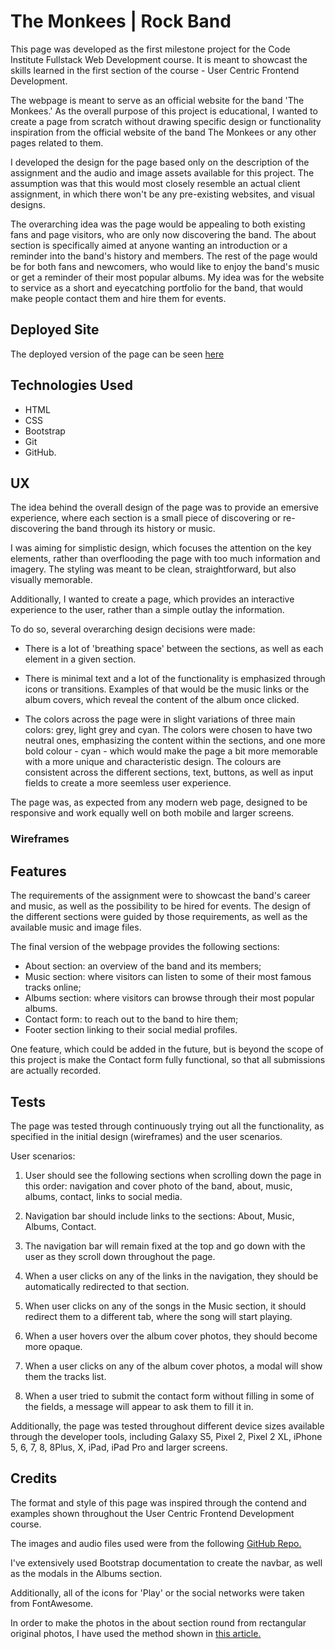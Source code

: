 # The Monkees | Rock Band

This page was developed as the first milestone project for the Code Institute Fullstack Web Development course. It is meant to showcast the skills learned in the first section of the course - User Centric Frontend Development. 

The webpage is meant to serve as an official website for the band 'The Monkees.' As the overall purpose of this project is educational, I wanted to create a page from scratch without drawing specific design or functionality inspiration from the official website of the band The Monkees or any other pages related to them.

I developed the design for the page based only on the description of the assignment and the audio and image assets available for this project. The assumption was that this would most closely resemble an actual client assignment, in which there won't be any pre-existing websites, and visual designs.
 
The overarching idea was the page would be appealing to both existing fans and page visitors, who are only now discovering the band. The about section is specifically aimed at anyone wanting an introduction or a reminder into the band's history and members. The rest of the page would be for both fans and newcomers, who would like to enjoy the band's music or get a reminder of their most popular albums. My idea was for the website to service as a short and eyecatching portfolio for the band, that would make people contact them and hire them for events.


## Deployed Site 

The deployed version of the page can be seen [here](https://albenakr.github.io/first-project-rock-band/) 

## Technologies Used

* HTML
* CSS
* Bootstrap
* Git
* GitHub.

## UX

The idea behind the overall design of the page was to provide an emersive experience, where each section is a small piece of discovering or re-discovering the band through its history or music. 

I was aiming for simplistic design, which focuses the attention on the key elements, rather than overflooding the page with too much information and imagery. The styling was meant to be clean, straightforward, but also visually memorable.

Additionally, I wanted to create a page, which provides an interactive experience to the user, rather than a simple outlay the information.

To do so, several overarching design decisions were made:

* There is a lot of 'breathing space' between the sections, as well as each element in a given section. 

* There is minimal text and a lot of the functionality is emphasized through icons or transitions. Examples of that would be the music links or the album covers, which reveal the content of the album once clicked.

* The colors across the page were in slight variations of three main colors: grey, light grey and cyan. The colors were chosen to have two neutral ones, emphasizing the content within the sections, and one more bold colour - cyan - which would make the page a bit more memorable with a more unique and characteristic design. The colours are consistent across the different sections, text, buttons, as well as input fields to create a more seemless user experience.

The page was, as expected from any modern web page, designed to be responsive and work equally well on both mobile and larger screens.

### Wireframes


## Features

The requirements of the assignment were to showcast the band's career and music, as well as the possibility to be hired for events. The design of the different sections were guided by those requirements, as well as the available music and image files.

The final version of the webpage provides the following sections:
* About section: an overview of the band and its members;
* Music section: where visitors can listen to some of their most famous tracks online;
* Albums section: where visitors can browse through their most popular albums.
* Contact form: to reach out to the band to hire them;
* Footer section linking to their social medial profiles.


One feature, which could be added in the future, but is beyond the scope of this project is make the Contact form fully functional, so that all submissions are actually recorded.


## Tests

The page was tested through continuously trying out all the functionality, as specified in the initial design (wireframes) and the user scenarios. 

User scenarios:

1. User should see the following sections when scrolling down the page in this order: navigation and cover photo of the band, about, music, albums, contact, links to social media.

2. Navigation bar should include links to the sections: About, Music, Albums, Contact.

3. The navigation bar will remain fixed at the top and go down with the user as they scroll down throughout the page.

4. When a user clicks on any of the links in the navigation, they should be automatically redirected to that section.

5. When user clicks on any of the songs in the Music section, it should redirect them to a different tab, where the song will start playing.

6. When a user hovers over the album cover photos, they should become more opaque.

7. When a user clicks on any of the album cover photos, a modal will show them the tracks list.

8. When a user tried to submit the contact form without filling in some of the fields, a message will appear to ask them to fill it in.


Additionally, the page was tested throughout different device sizes available through the developer tools, including Galaxy S5, Pixel 2, Pixel 2 XL, iPhone 5, 6, 7, 8, 8Plus, X, iPad, iPad Pro and larger screens.


## Credits

The format and style of this page was inspired through the contend and examples shown throughout the User Centric Frontend Development course.

The images and audio files used were from the following [GitHub Repo.](https://github.com/Code-Institute-Org/project-assets)

I've extensively used Bootstrap documentation to create the navbar, as well as the modals in the Albums section.

Additionally, all of the icons for 'Play' or the social networks were taken from FontAwesome.

In order to make the photos in the about section round from rectangular original photos, I have used the method shown in [this article.](https://www.webfx.com/blog/web-design/circular-images-css/)

